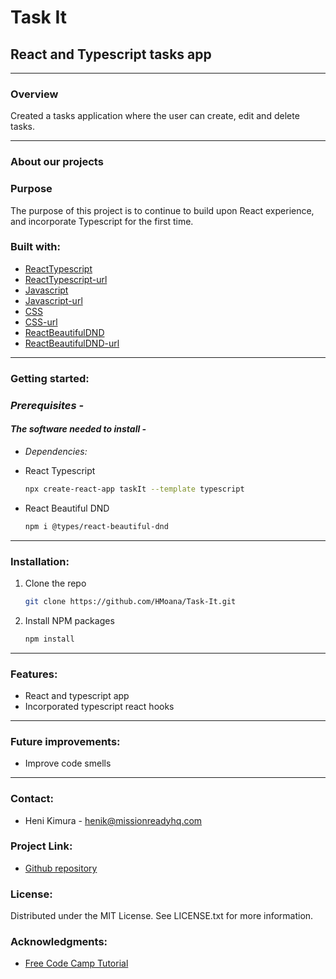 # Task It

## React and Typescript tasks app

---

### **Overview**

Created a tasks application where the user can create, edit and delete tasks.

---

### **About our projects**

### **Purpose**

The purpose of this project is to continue to build upon React experience, and incorporate Typescript for the first time.

### **Built with:**

- [ReactTypescript](https://img.shields.io/badge/ReactTypescript-20232A?style=for-the-badge&logo-reacttypescript&logoColor=026e00 "ReactTypescript")
- [ReactTypescript-url](https://create-react-app.dev/docs/adding-typescript/ "ReactTypescripturl")
- [Javascript](https://img.shields.io/badge/Javascript-20232A?style=for-the-badge&logo-javascript&logoColor=026e00 "Javascript")
- [Javascript-url](https://www.javascript.com/ "Javascripturl")
- [CSS](https://img.shields.io/badge/CSS-20232A?style=for-the-badge&logo-css&logoColor=026e00 "CSS")
- [CSS-url](https://www.w3schools.com/css/ "CSSurl")
- [ReactBeautifulDND](https://img.shields.io/badge/ReactBeautifulDND-20232A?style=for-the-badge&logo-reactbeautifuldnd&logoColor=026e00 "ReactBeautifulDND")
- [ReactBeautifulDND-url](https://www.npmjs.com/package/@types/react-beautiful-dnd "ReactBeautifulDNDurl")

---

### **Getting started:**

### _Prerequisites -_

#### _The software needed to install -_

- _Dependencies:_

- React Typescript

  ```sh
  npx create-react-app taskIt --template typescript
  ```

- React Beautiful DND

  ```sh
  npm i @types/react-beautiful-dnd
  ```

---

### **Installation:**

1. Clone the repo 

   ```sh
   git clone https://github.com/HMoana/Task-It.git
   ```

2. Install NPM packages

   ```sh
   npm install
   ```  

---

### **Features:**

- React and typescript app
- Incorporated typescript react hooks

---

### **Future improvements:**

- Improve code smells

---

### **Contact:**

- Heni Kimura - <henik@missionreadyhq.com>

### **Project Link:**

- [Github repository](https://github.com/HMoana/Task-It.git "Github repository")

### **License:**

Distributed under the MIT License. See LICENSE.txt for more information.

### **Acknowledgments:**

- [Free Code Camp Tutorial](https://youtu.be/FJDVKeh7RJI "Free Code Camp Tutorial")